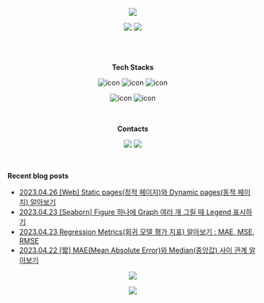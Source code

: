 <p align="center">
<img src="https://capsule-render.vercel.app/api?&type=waving&color=timeAuto&height=180&section=header&text=JS's%20Hub&fontSize=50&animation=fadeIn&fontAlignY=45" />
</p>

<p align="center">
<img src="https://github-readme-stats-git-master-woodywarhol9.vercel.app/api?username=woodywarhol9&show_icons=true&theme=dark">
<a href= "https://solved.ac/woodywarhol9"><img src="http://mazassumnida.wtf/api/generate_badge?boj=woodywarhol9"></a>

</p>

<br>
<br>

<p align="center">
<b>Tech Stacks</b>
</p>

<p align="center">
<img alt= "icon", src ="https://img.shields.io/badge/python-3776AB?style=flat&logo=python&logoColor=white">
<img alt= "icon", src ="https://img.shields.io/badge/mysql-4479A1?style=flat&logo=mysql&logoColor=white">
<img alt= "icon", src ="https://img.shields.io/badge/fastapi-009688?style=flat&logo=fastapi&logoColor=white">
</p>

<p align="center">
<img alt= "icon", src ="https://img.shields.io/badge/pytorch-EE4C2C?style=flat&logo=pytorch&logoColor=white">
<img alt= "icon", src ="https://img.shields.io/badge/pytorchlightning-792EE5?style=flat&logo=pytorchlightning&logoColor=white">
</p> 

<br>
  
<p align="center">
<b>Contacts</b>
</p>

<p align="center">
<a href= "mailto:woodywarhol9@gmail.com"><img src ="https://img.shields.io/badge/gmail-EA4335?style=flat&logo=gmail&logoColor=white"/></a>
<a href= "https://only-wanna.tistory.com/"><img src ="https://img.shields.io/badge/tistory-000000?style=flat&logo=tistory&logoColor=white"/></a>
</p>

<br>


<b>Recent blog posts</b>
- [2023.04.26 [Web] Static pages(정적 페이지)와 Dynamic pages(동적 페이지) 알아보기](https://only-wanna.tistory.com/entry/Web-Static-pages%EC%A0%95%EC%A0%81-%ED%8E%98%EC%9D%B4%EC%A7%80%EC%99%80-Dynamic-pages%EB%8F%99%EC%A0%81-%ED%8E%98%EC%9D%B4%EC%A7%80-%EC%95%8C%EC%95%84%EB%B3%B4%EA%B8%B0) <br>
- [2023.04.23 [Seaborn] Figure 하나에 Graph 여러 개 그릴 때 Legend 표시하기](https://only-wanna.tistory.com/entry/Seaborn-Figure-%ED%95%98%EB%82%98%EC%97%90-Graph-%EC%97%AC%EB%9F%AC-%EA%B0%9C-%EA%B7%B8%EB%A6%B4-%EB%95%8C-Legend-%ED%91%9C%EC%8B%9C%ED%95%98%EA%B8%B0) <br>
- [2023.04.23 Regression Metrics(회귀 모델 평가 지표) 알아보기 : MAE, MSE, RMSE](https://only-wanna.tistory.com/entry/Regression-Metrics%ED%9A%8C%EA%B7%80-%EB%AA%A8%EB%8D%B8-%ED%8F%89%EA%B0%80-%EC%A7%80%ED%91%9C%EC%95%8C%EC%95%84%EB%B3%B4%EA%B8%B0-MAE-MSE-RMSE) <br>
- [2023.04.22 [짧] MAE(Mean Absolute Error)와 Median(중앙값) 사이 관계 알아보기](https://only-wanna.tistory.com/entry/%EC%A7%A7-MAEMean-Absolute-Error%EC%99%80-Median%EC%A4%91%EC%95%99%EA%B0%92-%EC%82%AC%EC%9D%B4-%EA%B4%80%EA%B3%84-%EC%95%8C%EC%95%84%EB%B3%B4%EA%B8%B0) <br>

<p align="center">
<img src="https://hits.seeyoufarm.com/api/count/incr/badge.svg?url=https%3A%2F%2Fgithub.com%2FWoodywarhol9%2Fwoodywarhol9&count_bg=%2379C83D&title_bg=%23555555&icon=&icon_color=%23E7E7E7&title=hits&edge_flat=false" />
</p>

<p align="center">
<img src="https://capsule-render.vercel.app/api?type=waving&color=timeAuto&height=100&section=footer" />
</p>
